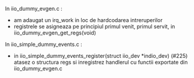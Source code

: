 In iio_dummy_evgen.c :

* am adaugat un irq_work in loc de hardcodarea intreruperilor
* registrele se asigneaza pe principiul primul venit, primul servit, in iio_dummy_evgen_get_regs(void)

In iio_simple_dummy_events.c :

* in iio_simple_dummy_events_register(struct iio_dev *indio_dev) (#225) atasez o structura regs si inregistrez handlerul cu functii exportate din iio_dummy_evgen.c



